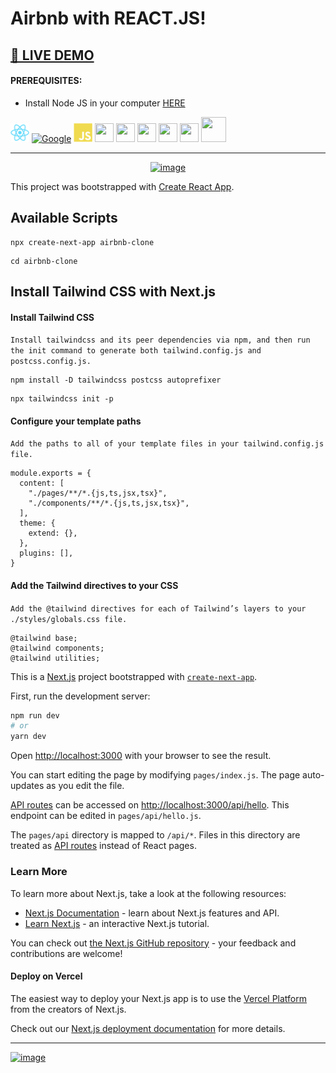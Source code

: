 # Airbnb with REACT.JS! 

## <a href="https://airbnb-build-two.vercel.app" target="_blank">🔴 LIVE DEMO</a>

#### PREREQUISITES:
- Install Node JS in your computer <a href='https://nodejs.org/en/'>HERE</a>

<a href="#"><img src="https://raw.githubusercontent.com/devicons/devicon/master/icons/react/react-original.svg" alt="" width="30" height="30" /></a>
<a href="#"><img src="https://user-images.githubusercontent.com/99184393/183096870-fdf58e59-d78c-44f4-bd1c-f9033c16d907.png" alt="Google" width="30" height="30" /></a>
<a href="#"><img src="https://raw.githubusercontent.com/devicons/devicon/master/icons/javascript/javascript-plain.svg" alt="Google" width="30" height="30" /></a>
<a href="#"><img src="https://user-images.githubusercontent.com/99184393/179383376-874f547c-4e6f-4826-850e-706b009e7e2b.png" alt="" width="30" height="30" /></a>
<a href="#"><img src="https://user-images.githubusercontent.com/99184393/180462270-ea4a249c-627c-4479-9431-5c3fd25454c4.png" alt="" width="30" height="30" /></a>
<a href="#"><img src="https://user-images.githubusercontent.com/99184393/180461713-76c02155-35f5-497e-b3a3-364fec13da39.png" alt="" width="30" height="30" /></a>
<a href="#"><img src="https://raw.githubusercontent.com/atulmy/oauth/master/web/public/images/social/google.svg" alt="" width="30" height="30" /></a>
<a href="#"><img src="https://raw.githubusercontent.com/atulmy/oauth/master/web/public/images/tech/github.svg" alt="" width="30" height="30" /></a>
<a href="#"><img src="https://user-images.githubusercontent.com/99184393/185779974-a31a9f47-f8d3-42ea-b7f8-4a2971774615.png" alt="" width="40" height="40" /></a>
<br>
<hr />

<div align="center">
<a href="https://airbnb-build-two.vercel.app"><img  src='https://user-images.githubusercontent.com/99184393/189361896-7a23cdc8-5601-45a9-b733-5893314af2fd.gif' alt='image'/></a>
</div>

This project was bootstrapped with [Create React App](https://github.com/facebook/create-react-app).

## Available Scripts
```
npx create-next-app airbnb-clone
```
```
cd airbnb-clone
```

## Install Tailwind CSS with Next.js
#### Install Tailwind CSS
`Install tailwindcss and its peer dependencies via npm, and then run the init command to generate both tailwind.config.js and postcss.config.js.`
```
npm install -D tailwindcss postcss autoprefixer
```
```
npx tailwindcss init -p
```
#### Configure your template paths
`Add the paths to all of your template files in your tailwind.config.js file.`
<br>
```
module.exports = {
  content: [
    "./pages/**/*.{js,ts,jsx,tsx}",
    "./components/**/*.{js,ts,jsx,tsx}",
  ],
  theme: {
    extend: {},
  },
  plugins: [],
}
```
#### Add the Tailwind directives to your CSS
`Add the @tailwind directives for each of Tailwind’s layers to your ./styles/globals.css file.`
```
@tailwind base;
@tailwind components;
@tailwind utilities;
```
This is a [Next.js](https://nextjs.org/) project bootstrapped with [`create-next-app`](https://github.com/vercel/next.js/tree/canary/packages/create-next-app).

First, run the development server:

```bash
npm run dev
# or
yarn dev
```

Open [http://localhost:3000](http://localhost:3000) with your browser to see the result.

You can start editing the page by modifying `pages/index.js`. The page auto-updates as you edit the file.

[API routes](https://nextjs.org/docs/api-routes/introduction) can be accessed on [http://localhost:3000/api/hello](http://localhost:3000/api/hello). This endpoint can be edited in `pages/api/hello.js`.

The `pages/api` directory is mapped to `/api/*`. Files in this directory are treated as [API routes](https://nextjs.org/docs/api-routes/introduction) instead of React pages.

### Learn More

To learn more about Next.js, take a look at the following resources:

- [Next.js Documentation](https://nextjs.org/docs) - learn about Next.js features and API.
- [Learn Next.js](https://nextjs.org/learn) - an interactive Next.js tutorial.

You can check out [the Next.js GitHub repository](https://github.com/vercel/next.js/) - your feedback and contributions are welcome!

#### Deploy on Vercel

The easiest way to deploy your Next.js app is to use the [Vercel Platform](https://vercel.com/new?utm_medium=default-template&filter=next.js&utm_source=create-next-app&utm_campaign=create-next-app-readme) from the creators of Next.js.

Check out our [Next.js deployment documentation](https://nextjs.org/docs/deployment) for more details.
<hr />

<a href="https://airbnb-build-two.vercel.app" target="_blank">![image](https://user-images.githubusercontent.com/99184393/189365002-329864dd-30b1-4867-8b98-1419a31c5c96.png)</a>
